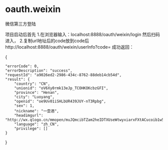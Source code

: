 # oauth.weixin
微信第三方登陆

项目启动后首先
1.在浏览器输入：localhost:8888/oauth/weixin/login
然后扫码进入，
2.复制url地址后的code放到code后
http://localhost:8888/oauth/weixin/userInfo?code=
成功返回：

{
    
    "errorCode": 0,
    "errorDescription": "success",
    "requestId": "a9026ed2-2986-434c-8762-88deb14cb54d",
    "result": {
        "country": "CN",
        "unionid": "oV6Xy0rmk13eJp_TCOHKOKcbzGFI",
        "province": "Henan",
        "city": "Luoyang",
        "openid": "oe9Uv01iSHLbUR439JUY-nT3Rpbg",
        "sex": 1,
        "nickname": "一壶酒",
        "headimgurl": "http://wx.qlogo.cn/mmopen/muJQmcibTZam2heIDTXUseWtwyxiarxFXtACucoib1w5PibiaDun7EJibw6ibfC0z1XxSpmjmickKK0Ms2nwCOezy9WYLp14rH1RhjEib/0",
        "language": "zh_CN",
        "privilege": []
    }
}

